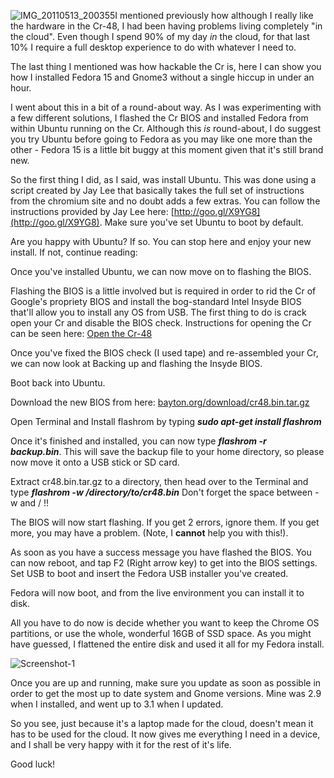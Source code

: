 <!---
title: "When Awe met Some. The Cr-48 and Gnome3."
date: "2011-05-28"
categories:
  - "guides"
  - "projects"
tags:
  - "chrome"
  - "chromeos"
  - "cr"
  - "cr-48"
  - "fedora"
  - "hack"
--->

![](/wp-content/uploads/2011/05/IMG_20110513_200355.jpg "IMG_20110513_200355")I mentioned previously how although I really like the hardware in the Cr-48, I had been having problems living completely "in the cloud". Even though I spend 90% of my day _in_ the cloud, for that last 10% I require a full desktop experience to do with whatever I need to.

The last thing I mentioned was how hackable the Cr is, here I can show you how I installed Fedora 15 and Gnome3 without a single hiccup in under an hour.

I went about this in a bit of a round-about way. As I was experimenting with a few different solutions, I flashed the Cr BIOS and installed Fedora from within Ubuntu running on the Cr. Although this _is_ round-about, I do suggest you try Ubuntu before going to Fedora as you may like one more than the other - Fedora 15 is a little bit buggy at this moment given that it's still brand new.

So the first thing I did, as I said, was install Ubuntu. This was done using a script created by Jay Lee that basically takes the full set of instructions from the chromium site and no doubt adds a few extras. You can follow the instructions provided by Jay Lee here: [http://goo.gl/X9YG8](http://goo.gl/X9YG8). Make sure you've set Ubuntu to boot by default.

Are you happy with Ubuntu? If so. You can stop here and enjoy your new install. If not, continue reading:

Once you've installed Ubuntu, we can now move on to flashing the BIOS.

Flashing the BIOS is a little involved but is required in order to rid the Cr of Google's propriety BIOS and install the bog-standard Intel Insyde BIOS that'll allow you to install any OS from USB. The first thing to do is crack open your Cr and disable the BIOS check. Instructions for opening the Cr can be seen here: [Open the Cr-48](http://cr-48.wikispaces.com/Open+the+Cr-48 "Open the Cr-48")

Once you've fixed the BIOS check (I used tape) and re-assembled your Cr, we can now look at Backing up and flashing the Insyde BIOS.

Boot back into Ubuntu.

Download the new BIOS from here: [bayton.org/download/cr48.bin.tar.gz](/download/cr48.bin.tar.gz)

Open Terminal and Install flashrom by typing **_sudo apt-get install flashrom_**

Once it's finished and installed, you can now type _**flashrom -r backup.bin**_. This will save the backup file to your home directory, so please now move it onto a USB stick or SD card.

Extract cr48.bin.tar.gz to a directory, then head over to the Terminal and type **_flashrom -w /directory/to/cr48.bin_** Don't forget the space between -w and / !!

The BIOS will now start flashing. If you get 2 errors, ignore them. If you get more, you may have a problem. (Note, I **cannot** help you with this!).

As soon as you have a success message you have flashed the BIOS. You can now reboot, and tap F2 (Right arrow key) to get into the BIOS settings. Set USB to boot and insert the Fedora USB installer you've created.

Fedora will now boot, and from the live environment you can install it to disk.

All you have to do now is decide whether you want to keep the Chrome OS partitions, or use the whole, wonderful 16GB of SSD space. As you might have guessed, I flattened the entire disk and used it all for my Fedora install.

![](/wp-content/uploads/2011/05/Screenshot-1.png "Screenshot-1")

Once you are up and running, make sure you update as soon as possible in order to get the most up to date system and Gnome versions. Mine was 2.9 when I installed, and went up to 3.1 when I updated.

So you see, just because it's a laptop made for the cloud, doesn't mean it has to be used for the cloud. It now gives me everything I need in a device, and I shall be very happy with it for the rest of it's life.

Good luck!
